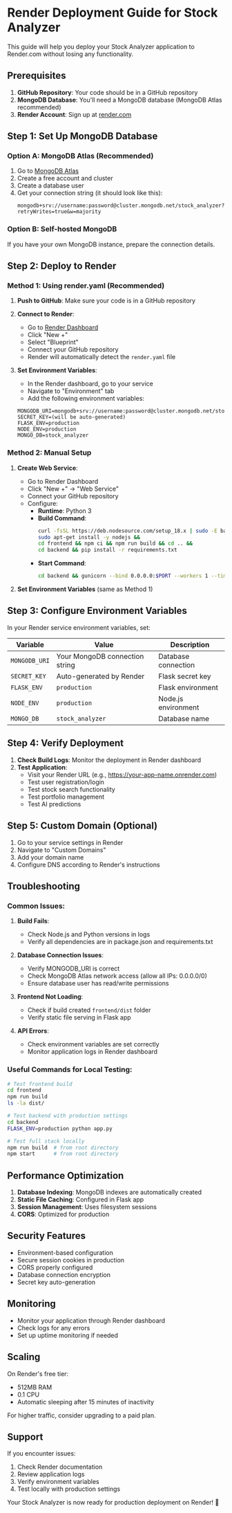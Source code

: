 # Render Deployment Guide for Stock Analyzer

This guide will help you deploy your Stock Analyzer application to Render.com without losing any functionality.

## Prerequisites

1. **GitHub Repository**: Your code should be in a GitHub repository
2. **MongoDB Database**: You'll need a MongoDB database (MongoDB Atlas recommended)
3. **Render Account**: Sign up at [render.com](https://render.com)

## Step 1: Set Up MongoDB Database

### Option A: MongoDB Atlas (Recommended)

1. Go to [MongoDB Atlas](https://www.mongodb.com/cloud/atlas)
2. Create a free account and cluster
3. Create a database user
4. Get your connection string (it should look like this):
   ```
   mongodb+srv://username:password@cluster.mongodb.net/stock_analyzer?retryWrites=true&w=majority
   ```

### Option B: Self-hosted MongoDB

If you have your own MongoDB instance, prepare the connection details.

## Step 2: Deploy to Render

### Method 1: Using render.yaml (Recommended)

1. **Push to GitHub**: Make sure your code is in a GitHub repository

2. **Connect to Render**:
   - Go to [Render Dashboard](https://dashboard.render.com/)
   - Click "New +"
   - Select "Blueprint"
   - Connect your GitHub repository
   - Render will automatically detect the `render.yaml` file

3. **Set Environment Variables**:
   - In the Render dashboard, go to your service
   - Navigate to "Environment" tab
   - Add the following environment variables:

   ```
   MONGODB_URI=mongodb+srv://username:password@cluster.mongodb.net/stock_analyzer
   SECRET_KEY=(will be auto-generated)
   FLASK_ENV=production
   NODE_ENV=production
   MONGO_DB=stock_analyzer
   ```

### Method 2: Manual Setup

1. **Create Web Service**:
   - Go to Render Dashboard
   - Click "New +" → "Web Service"
   - Connect your GitHub repository
   - Configure:
     - **Runtime**: Python 3
     - **Build Command**: 
       ```bash
       curl -fsSL https://deb.nodesource.com/setup_18.x | sudo -E bash - && 
       sudo apt-get install -y nodejs && 
       cd frontend && npm ci && npm run build && cd .. && 
       cd backend && pip install -r requirements.txt
       ```
     - **Start Command**: 
       ```bash
       cd backend && gunicorn --bind 0.0.0.0:$PORT --workers 1 --timeout 120 app:app
       ```

2. **Set Environment Variables** (same as Method 1)

## Step 3: Configure Environment Variables

In your Render service environment variables, set:

| Variable | Value | Description |
|----------|-------|-------------|
| `MONGODB_URI` | Your MongoDB connection string | Database connection |
| `SECRET_KEY` | Auto-generated by Render | Flask secret key |
| `FLASK_ENV` | `production` | Flask environment |
| `NODE_ENV` | `production` | Node.js environment |
| `MONGO_DB` | `stock_analyzer` | Database name |

## Step 4: Verify Deployment

1. **Check Build Logs**: Monitor the deployment in Render dashboard
2. **Test Application**: 
   - Visit your Render URL (e.g., https://your-app-name.onrender.com)
   - Test user registration/login
   - Test stock search functionality
   - Test portfolio management
   - Test AI predictions

## Step 5: Custom Domain (Optional)

1. Go to your service settings in Render
2. Navigate to "Custom Domains"
3. Add your domain name
4. Configure DNS according to Render's instructions

## Troubleshooting

### Common Issues:

1. **Build Fails**:
   - Check Node.js and Python versions in logs
   - Verify all dependencies are in package.json and requirements.txt

2. **Database Connection Issues**:
   - Verify MONGODB_URI is correct
   - Check MongoDB Atlas network access (allow all IPs: 0.0.0.0/0)
   - Ensure database user has read/write permissions

3. **Frontend Not Loading**:
   - Check if build created `frontend/dist` folder
   - Verify static file serving in Flask app

4. **API Errors**:
   - Check environment variables are set correctly
   - Monitor application logs in Render dashboard

### Useful Commands for Local Testing:

```bash
# Test frontend build
cd frontend
npm run build
ls -la dist/

# Test backend with production settings
cd backend
FLASK_ENV=production python app.py

# Test full stack locally
npm run build  # from root directory
npm start      # from root directory
```

## Performance Optimization

1. **Database Indexing**: MongoDB indexes are automatically created
2. **Static File Caching**: Configured in Flask app
3. **Session Management**: Uses filesystem sessions
4. **CORS**: Optimized for production

## Security Features

- Environment-based configuration
- Secure session cookies in production
- CORS properly configured
- Database connection encryption
- Secret key auto-generation

## Monitoring

- Monitor your application through Render dashboard
- Check logs for any errors
- Set up uptime monitoring if needed

## Scaling

On Render's free tier:
- 512MB RAM
- 0.1 CPU
- Automatic sleeping after 15 minutes of inactivity

For higher traffic, consider upgrading to a paid plan.

## Support

If you encounter issues:
1. Check Render documentation
2. Review application logs
3. Verify environment variables
4. Test locally with production settings

Your Stock Analyzer is now ready for production deployment on Render! 🚀
